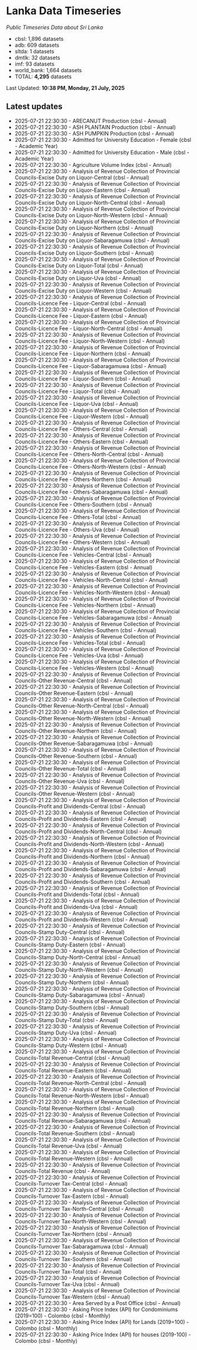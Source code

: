 # Lanka Data Timeseries
*Public Timeseries Data about Sri Lanka*

* cbsl: 1,896 datasets
* adb: 609 datasets
* sltda: 1 datasets
* dmtlk: 32 datasets
* imf: 93 datasets
* world_bank: 1,664 datasets
* TOTAL: **4,295** datasets

Last Updated: **10:38 PM, Monday, 21 July, 2025**

## Latest updates

* 2025-07-21 22:30:30 - ARECANUT Production (cbsl - Annual)
* 2025-07-21 22:30:30 - ASH PLANTAIN Production (cbsl - Annual)
* 2025-07-21 22:30:30 - ASH PUMPKIN Production (cbsl - Annual)
* 2025-07-21 22:30:30 - Admitted for University Education - Female (cbsl - Academic Year)
* 2025-07-21 22:30:30 - Admitted for University Education - Male (cbsl - Academic Year)
* 2025-07-21 22:30:30 - Agriculture Volume Index (cbsl - Annual)
* 2025-07-21 22:30:30 - Analysis of Revenue Collection of Provincial Councils-Excise Duty on Liquor-Central (cbsl - Annual)
* 2025-07-21 22:30:30 - Analysis of Revenue Collection of Provincial Councils-Excise Duty on Liquor-Eastern (cbsl - Annual)
* 2025-07-21 22:30:30 - Analysis of Revenue Collection of Provincial Councils-Excise Duty on Liquor-North-Central (cbsl - Annual)
* 2025-07-21 22:30:30 - Analysis of Revenue Collection of Provincial Councils-Excise Duty on Liquor-North-Western (cbsl - Annual)
* 2025-07-21 22:30:30 - Analysis of Revenue Collection of Provincial Councils-Excise Duty on Liquor-Northern (cbsl - Annual)
* 2025-07-21 22:30:30 - Analysis of Revenue Collection of Provincial Councils-Excise Duty on Liquor-Sabaragamuwa (cbsl - Annual)
* 2025-07-21 22:30:30 - Analysis of Revenue Collection of Provincial Councils-Excise Duty on Liquor-Southern (cbsl - Annual)
* 2025-07-21 22:30:30 - Analysis of Revenue Collection of Provincial Councils-Excise Duty on Liquor-Total (cbsl - Annual)
* 2025-07-21 22:30:30 - Analysis of Revenue Collection of Provincial Councils-Excise Duty on Liquor-Uva (cbsl - Annual)
* 2025-07-21 22:30:30 - Analysis of Revenue Collection of Provincial Councils-Excise Duty on Liquor-Western (cbsl - Annual)
* 2025-07-21 22:30:30 - Analysis of Revenue Collection of Provincial Councils-Licence Fee - Liquor-Central (cbsl - Annual)
* 2025-07-21 22:30:30 - Analysis of Revenue Collection of Provincial Councils-Licence Fee - Liquor-Eastern (cbsl - Annual)
* 2025-07-21 22:30:30 - Analysis of Revenue Collection of Provincial Councils-Licence Fee - Liquor-North-Central (cbsl - Annual)
* 2025-07-21 22:30:30 - Analysis of Revenue Collection of Provincial Councils-Licence Fee - Liquor-North-Western (cbsl - Annual)
* 2025-07-21 22:30:30 - Analysis of Revenue Collection of Provincial Councils-Licence Fee - Liquor-Northern (cbsl - Annual)
* 2025-07-21 22:30:30 - Analysis of Revenue Collection of Provincial Councils-Licence Fee - Liquor-Sabaragamuwa (cbsl - Annual)
* 2025-07-21 22:30:30 - Analysis of Revenue Collection of Provincial Councils-Licence Fee - Liquor-Southern (cbsl - Annual)
* 2025-07-21 22:30:30 - Analysis of Revenue Collection of Provincial Councils-Licence Fee - Liquor-Total (cbsl - Annual)
* 2025-07-21 22:30:30 - Analysis of Revenue Collection of Provincial Councils-Licence Fee - Liquor-Uva (cbsl - Annual)
* 2025-07-21 22:30:30 - Analysis of Revenue Collection of Provincial Councils-Licence Fee - Liquor-Western (cbsl - Annual)
* 2025-07-21 22:30:30 - Analysis of Revenue Collection of Provincial Councils-Licence Fee - Others-Central (cbsl - Annual)
* 2025-07-21 22:30:30 - Analysis of Revenue Collection of Provincial Councils-Licence Fee - Others-Eastern (cbsl - Annual)
* 2025-07-21 22:30:30 - Analysis of Revenue Collection of Provincial Councils-Licence Fee - Others-North-Central (cbsl - Annual)
* 2025-07-21 22:30:30 - Analysis of Revenue Collection of Provincial Councils-Licence Fee - Others-North-Western (cbsl - Annual)
* 2025-07-21 22:30:30 - Analysis of Revenue Collection of Provincial Councils-Licence Fee - Others-Northern (cbsl - Annual)
* 2025-07-21 22:30:30 - Analysis of Revenue Collection of Provincial Councils-Licence Fee - Others-Sabaragamuwa (cbsl - Annual)
* 2025-07-21 22:30:30 - Analysis of Revenue Collection of Provincial Councils-Licence Fee - Others-Southern (cbsl - Annual)
* 2025-07-21 22:30:30 - Analysis of Revenue Collection of Provincial Councils-Licence Fee - Others-Total (cbsl - Annual)
* 2025-07-21 22:30:30 - Analysis of Revenue Collection of Provincial Councils-Licence Fee - Others-Uva (cbsl - Annual)
* 2025-07-21 22:30:30 - Analysis of Revenue Collection of Provincial Councils-Licence Fee - Others-Western (cbsl - Annual)
* 2025-07-21 22:30:30 - Analysis of Revenue Collection of Provincial Councils-Licence Fee - Vehicles-Central (cbsl - Annual)
* 2025-07-21 22:30:30 - Analysis of Revenue Collection of Provincial Councils-Licence Fee - Vehicles-Eastern (cbsl - Annual)
* 2025-07-21 22:30:30 - Analysis of Revenue Collection of Provincial Councils-Licence Fee - Vehicles-North-Central (cbsl - Annual)
* 2025-07-21 22:30:30 - Analysis of Revenue Collection of Provincial Councils-Licence Fee - Vehicles-North-Western (cbsl - Annual)
* 2025-07-21 22:30:30 - Analysis of Revenue Collection of Provincial Councils-Licence Fee - Vehicles-Northern (cbsl - Annual)
* 2025-07-21 22:30:30 - Analysis of Revenue Collection of Provincial Councils-Licence Fee - Vehicles-Sabaragamuwa (cbsl - Annual)
* 2025-07-21 22:30:30 - Analysis of Revenue Collection of Provincial Councils-Licence Fee - Vehicles-Southern (cbsl - Annual)
* 2025-07-21 22:30:30 - Analysis of Revenue Collection of Provincial Councils-Licence Fee - Vehicles-Total (cbsl - Annual)
* 2025-07-21 22:30:30 - Analysis of Revenue Collection of Provincial Councils-Licence Fee - Vehicles-Uva (cbsl - Annual)
* 2025-07-21 22:30:30 - Analysis of Revenue Collection of Provincial Councils-Licence Fee - Vehicles-Western (cbsl - Annual)
* 2025-07-21 22:30:30 - Analysis of Revenue Collection of Provincial Councils-Other Revenue-Central (cbsl - Annual)
* 2025-07-21 22:30:30 - Analysis of Revenue Collection of Provincial Councils-Other Revenue-Eastern (cbsl - Annual)
* 2025-07-21 22:30:30 - Analysis of Revenue Collection of Provincial Councils-Other Revenue-North-Central (cbsl - Annual)
* 2025-07-21 22:30:30 - Analysis of Revenue Collection of Provincial Councils-Other Revenue-North-Western (cbsl - Annual)
* 2025-07-21 22:30:30 - Analysis of Revenue Collection of Provincial Councils-Other Revenue-Northern (cbsl - Annual)
* 2025-07-21 22:30:30 - Analysis of Revenue Collection of Provincial Councils-Other Revenue-Sabaragamuwa (cbsl - Annual)
* 2025-07-21 22:30:30 - Analysis of Revenue Collection of Provincial Councils-Other Revenue-Southern (cbsl - Annual)
* 2025-07-21 22:30:30 - Analysis of Revenue Collection of Provincial Councils-Other Revenue-Total (cbsl - Annual)
* 2025-07-21 22:30:30 - Analysis of Revenue Collection of Provincial Councils-Other Revenue-Uva (cbsl - Annual)
* 2025-07-21 22:30:30 - Analysis of Revenue Collection of Provincial Councils-Other Revenue-Western (cbsl - Annual)
* 2025-07-21 22:30:30 - Analysis of Revenue Collection of Provincial Councils-Profit and Dividends-Central (cbsl - Annual)
* 2025-07-21 22:30:30 - Analysis of Revenue Collection of Provincial Councils-Profit and Dividends-Eastern (cbsl - Annual)
* 2025-07-21 22:30:30 - Analysis of Revenue Collection of Provincial Councils-Profit and Dividends-North-Central (cbsl - Annual)
* 2025-07-21 22:30:30 - Analysis of Revenue Collection of Provincial Councils-Profit and Dividends-North-Western (cbsl - Annual)
* 2025-07-21 22:30:30 - Analysis of Revenue Collection of Provincial Councils-Profit and Dividends-Northern (cbsl - Annual)
* 2025-07-21 22:30:30 - Analysis of Revenue Collection of Provincial Councils-Profit and Dividends-Sabaragamuwa (cbsl - Annual)
* 2025-07-21 22:30:30 - Analysis of Revenue Collection of Provincial Councils-Profit and Dividends-Southern (cbsl - Annual)
* 2025-07-21 22:30:30 - Analysis of Revenue Collection of Provincial Councils-Profit and Dividends-Total (cbsl - Annual)
* 2025-07-21 22:30:30 - Analysis of Revenue Collection of Provincial Councils-Profit and Dividends-Uva (cbsl - Annual)
* 2025-07-21 22:30:30 - Analysis of Revenue Collection of Provincial Councils-Profit and Dividends-Western (cbsl - Annual)
* 2025-07-21 22:30:30 - Analysis of Revenue Collection of Provincial Councils-Stamp Duty-Central (cbsl - Annual)
* 2025-07-21 22:30:30 - Analysis of Revenue Collection of Provincial Councils-Stamp Duty-Eastern (cbsl - Annual)
* 2025-07-21 22:30:30 - Analysis of Revenue Collection of Provincial Councils-Stamp Duty-North-Central (cbsl - Annual)
* 2025-07-21 22:30:30 - Analysis of Revenue Collection of Provincial Councils-Stamp Duty-North-Western (cbsl - Annual)
* 2025-07-21 22:30:30 - Analysis of Revenue Collection of Provincial Councils-Stamp Duty-Northern (cbsl - Annual)
* 2025-07-21 22:30:30 - Analysis of Revenue Collection of Provincial Councils-Stamp Duty-Sabaragamuwa (cbsl - Annual)
* 2025-07-21 22:30:30 - Analysis of Revenue Collection of Provincial Councils-Stamp Duty-Southern (cbsl - Annual)
* 2025-07-21 22:30:30 - Analysis of Revenue Collection of Provincial Councils-Stamp Duty-Total (cbsl - Annual)
* 2025-07-21 22:30:30 - Analysis of Revenue Collection of Provincial Councils-Stamp Duty-Uva (cbsl - Annual)
* 2025-07-21 22:30:30 - Analysis of Revenue Collection of Provincial Councils-Stamp Duty-Western (cbsl - Annual)
* 2025-07-21 22:30:30 - Analysis of Revenue Collection of Provincial Councils-Total Revenue-Central (cbsl - Annual)
* 2025-07-21 22:30:30 - Analysis of Revenue Collection of Provincial Councils-Total Revenue-Eastern (cbsl - Annual)
* 2025-07-21 22:30:30 - Analysis of Revenue Collection of Provincial Councils-Total Revenue-North-Central (cbsl - Annual)
* 2025-07-21 22:30:30 - Analysis of Revenue Collection of Provincial Councils-Total Revenue-North-Western (cbsl - Annual)
* 2025-07-21 22:30:30 - Analysis of Revenue Collection of Provincial Councils-Total Revenue-Northern (cbsl - Annual)
* 2025-07-21 22:30:30 - Analysis of Revenue Collection of Provincial Councils-Total Revenue-Sabaragamuwa (cbsl - Annual)
* 2025-07-21 22:30:30 - Analysis of Revenue Collection of Provincial Councils-Total Revenue-Southern (cbsl - Annual)
* 2025-07-21 22:30:30 - Analysis of Revenue Collection of Provincial Councils-Total Revenue-Uva (cbsl - Annual)
* 2025-07-21 22:30:30 - Analysis of Revenue Collection of Provincial Councils-Total Revenue-Western (cbsl - Annual)
* 2025-07-21 22:30:30 - Analysis of Revenue Collection of Provincial Councils-Total Revenue (cbsl - Annual)
* 2025-07-21 22:30:30 - Analysis of Revenue Collection of Provincial Councils-Turnover Tax-Central (cbsl - Annual)
* 2025-07-21 22:30:30 - Analysis of Revenue Collection of Provincial Councils-Turnover Tax-Eastern (cbsl - Annual)
* 2025-07-21 22:30:30 - Analysis of Revenue Collection of Provincial Councils-Turnover Tax-North-Central (cbsl - Annual)
* 2025-07-21 22:30:30 - Analysis of Revenue Collection of Provincial Councils-Turnover Tax-North-Western (cbsl - Annual)
* 2025-07-21 22:30:30 - Analysis of Revenue Collection of Provincial Councils-Turnover Tax-Northern (cbsl - Annual)
* 2025-07-21 22:30:30 - Analysis of Revenue Collection of Provincial Councils-Turnover Tax-Sabaragamuwa (cbsl - Annual)
* 2025-07-21 22:30:30 - Analysis of Revenue Collection of Provincial Councils-Turnover Tax-Southern (cbsl - Annual)
* 2025-07-21 22:30:30 - Analysis of Revenue Collection of Provincial Councils-Turnover Tax-Total (cbsl - Annual)
* 2025-07-21 22:30:30 - Analysis of Revenue Collection of Provincial Councils-Turnover Tax-Uva (cbsl - Annual)
* 2025-07-21 22:30:30 - Analysis of Revenue Collection of Provincial Councils-Turnover Tax-Western (cbsl - Annual)
* 2025-07-21 22:30:30 - Area Served by a Post Office (cbsl - Annual)
* 2025-07-21 22:30:30 - Asking Price Index (API) for Condominiums (2019=100) - Colombo (cbsl - Monthly)
* 2025-07-21 22:30:30 - Asking Price Index (API) for Lands (2019=100) - Colombo (cbsl - Monthly)
* 2025-07-21 22:30:30 - Asking Price Index (API) for houses (2019-100) - Colombo (cbsl - Monthly)